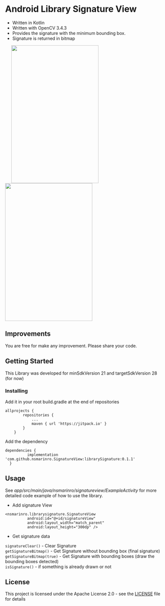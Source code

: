 # Android Library Signature View
* Written in Kotlin
* Written with OpenCV 3.4.3<br/> 
* Provides the signature with the minimum bounding box.
* Signature is returned in bitmap<br/>

<img align="center" width="283" height="448" src="https://user-images.githubusercontent.com/34654924/50117761-dad0cb80-021b-11e9-9267-68dc719295cd.jpeg" hspace="20"> <img align="center" width="283" height="448" src="https://user-images.githubusercontent.com/34654924/50117765-ddcbbc00-021b-11e9-8e42-8ae5f89133d2.jpeg"> 

## Improvements
You are free for make any improvement. Please share your code.

## Getting Started
This Library was developed for minSdkVersion 21 and targetSdkVersion 28 (for now)

### Installing

Add it in your root build.gradle at the end of repositories

```
allprojects {
		repositories {
			...
			maven { url 'https://jitpack.io' }
		}
	}
  ```
  
  Add the dependency
  
  ```
  dependencies {
	        implementation 'com.github.nsmarinro.SignatureView:librarySignature:0.1.1'
	}
  ```
  
  ## Usage
  
  See *app/src/main/java/nsmarinro/signatureview/ExampleActivity* for more detailed code example of how to use the library.
  
  * Add signature View
  ```
  <nsmarinro.librarysignature.SignatureView
            android:id="@+id/signatureView"
            android:layout_width="match_parent"
            android:layout_height="300dp" />
 ```
 
 * Get signature data
 
 ```signatureClear()``` - Clear Signature<br/> 
 ```getSignatureBitmap()``` - Get Signature without bounding box (final signature)<br/>
 ```getSignatureBitmap(true)``` - Get Signature with bounding boxes (draw the bounding boxes detected)<br/>
  ```isSignature()``` - if something is already drawn or not<br/>
 
 
 ## License

This project is licensed under the Apache License 2.0 - see the [LICENSE](LICENSE) file for details
